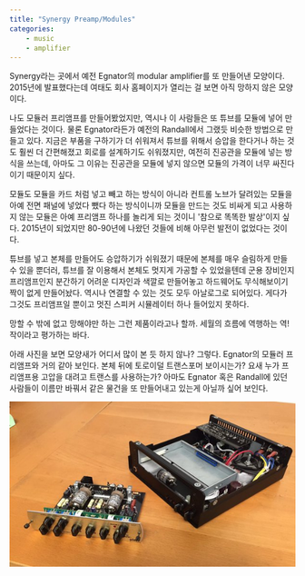 ```yaml
---
title: "Synergy Preamp/Modules"
categories:
    - music
    - amplifier
---
```


Synergy라는 곳에서 예전 Egnator의 modular amplifier를 또 만들어낸 모양이다. 2015년에 발표했다는데 여태도 회사 홈페이지가 열리는 걸 보면 아직 망하지 않은 모양이다. 

나도 모듈러 프리앰프를 만들어봤었지만, 역시나 이 사람들은 또 튜브를 모듈에 넣어 만들었다는 것이다. 물론 Egnator라든가 예전의 Randall에서 그랬듯 비슷한 방법으로 만들고 있다. 지금은 부품을 구하기가 더 쉬워져서 튜브를 위해서 승압을 한다거나 하는 것도 훨씬 더 간편해졌고 회로를 설계하기도 쉬워졌지만, 여전히 진공관을 모듈에 넣는 방식을 쓰는데, 아마도 그 이유는 진공관을 모듈에 넣지 않으면 모듈의 가격이 너무 싸진다이기 때문이지 싶다.

모듈도 모듈을 카드 처럼 넣고 빼고 하는 방식이 아니라 컨트롤 노브가 달려있는 모듈을 아예 전면 패널에 넣었다 뺐다 하는 방식이니까 모듈을 만드는 것도 비싸게 되고 사용하지 않는 모듈은 아예 프리앰프 하나를 놀리게 되는 것이니 '참으로 똑똑한 발상'이지 싶다. 2015년이 되었지만 80-90년에 나왔던 것들에 비해 아무런 발전이 없었다는 것이다.

튜브를 넣고 본체를 만들어도 승압하기가 쉬워졌기 때문에 본체를 매우 슬림하게 만들 수 있을 뿐더러, 튜브를 잘 이용해서 본체도 멋지게 가공할 수 있었을텐데 군용 장비인지 프리앰프인지 분간하기 어려운 디자인과 색깔로 만들어놓고 하드웨어도 무식해보이기 짝이 없게 만들어놨다. 역시나 연결할 수 있는 것도 모두 아날로그로 되어있다. 게다가 그것도 프리앰프일 뿐이고 멋진 스피커 시뮬레이터 하나 들어있지 못하다.

망할 수 밖에 없고 망해야만 하는 그런 제품이라고나 할까. 세월의 흐름에 역행하는 역!작이라고 평가하는 바다.

아래 사진을 보면 모양새가 어디서 많이 본 듯 하지 않나? 그렇다. Egnator의 모듈러 프리앰프와 거의 같아 보인다. 본체 뒤에 토로이덜 트랜스포머 보이시는가? 요새 누가 프리앰프용 고압을 대려고 트랜스를 사용하는가? 아마도 Egnator 혹은 Randall에 있던 사람들이 이름만 바꿔서 같은 물건을 또 만들어내고 있는게 아닐까 싶어 보인다. 

![Synergy Modular Preamp](/assets/images/synamp.jpg)